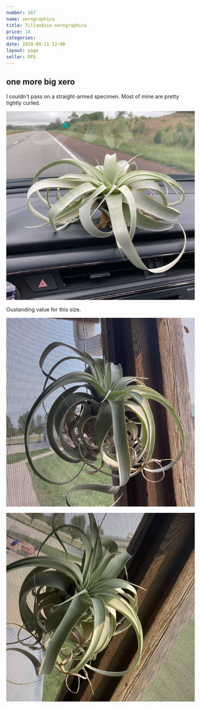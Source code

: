 ```yaml
---
number: 167
name: xerographica
title: Tillandsia xerographica
price: 14
categories: 
date: 2020-09-11 12:00
layout: page
seller: DFG
---
```

## one more big xero

I couldn't pass on a straight-armed specimen. Most of mine are pretty tightly curled.

!["Tillandsia xerographica"](/i/IMG_0931.jpeg "Tillandsia xerographica")

Oustanding value for this size.

!["Tillandsia xerographica"](/i/IMG_1022.jpeg "Tillandsia xerographica")

!["Tillandsia xerographica"](/i/IMG_1023.jpeg "Tillandsia xerographica")
